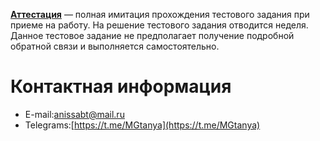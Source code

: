 [**Аттестация**](https://github.com/TanyaAnissimova/Attestation/tree/9a375e81b64d99848e6f2a2a4869720b40a8a257/%D0%A2%D0%B5%D1%81%D1%82%D0%BE%D0%B2%D0%BE%D0%B5%20%C2%AB%D0%AF%D0%BD%D0%B4%D0%B5%D0%BA%D1%81%20%D0%9F%D0%BE%D0%B3%D0%BE%D0%B4%D0%B0%C2%BB) — полная имитация прохождения тестового задания при приеме на работу. На решение тестового задания отводится неделя. Данное тестовое задание не предполагает получение подробной обратной связи и выполняется самостоятельно.
# Контактная информация
* E-mail:[anissabt@mail.ru](anissabt@mail.ru)
* Telegrams:[https://t.me/MGtanya](https://t.me/MGtanya)
